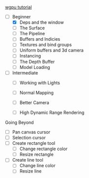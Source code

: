 [wgpu tutorial](https://sotrh.github.io/learn-wgpu/#what-is-wgpu)

- [ ] Beginner
    - [x] Deps and the window
    - [ ] The Surface
    - [ ] The Pipeline
    - [ ] Buffers and Indicies
    - [ ] Textures and bind groups
    - [ ] Uniform buffers and 3d camera
    - [ ] Instancing
    - [ ] The Depth Buffer
    - [ ] Model Loading
- [ ] Intermediate
    - [ ] Working with Lights
    - [ ] Normal Mapping
    - [ ] Better Camera
    - [ ] High Dynamic Range Rendering


Going Beyond
- [ ] Pan canvas cursor
- [ ] Selection cursor
- [ ] Create rectangle tool
    - [ ] Change rectangle color
    - [ ] Resize rectangle
- [ ] Create line tool
    - [ ] Change line color
    - [ ] Resize line
